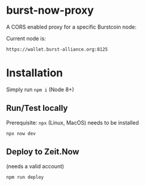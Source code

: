 # burst-now-proxy

A CORS enabled proxy for a specific Burstcoin node:

Current node is:

`https://wallet.burst-alliance.org:8125`


# Installation

Simply run `npm i` (Node 8+)

## Run/Test locally

Prerequisite: `npx` (Linux, MacOS) needs to be installed

`npx now dev`

## Deploy to Zeit.Now

(needs a valid account)

`npm run deploy`



